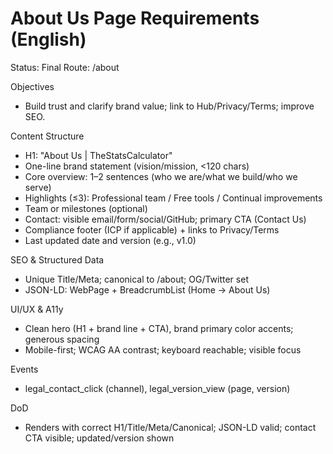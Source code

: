# About Us Page Requirements (English)

Status: Final
Route: /about

Objectives
- Build trust and clarify brand value; link to Hub/Privacy/Terms; improve SEO.

Content Structure
- H1: "About Us | TheStatsCalculator"
- One-line brand statement (vision/mission, <120 chars)
- Core overview: 1–2 sentences (who we are/what we build/who we serve)
- Highlights (≤3): Professional team / Free tools / Continual improvements
- Team or milestones (optional)
- Contact: visible email/form/social/GitHub; primary CTA (Contact Us)
- Compliance footer (ICP if applicable) + links to Privacy/Terms
- Last updated date and version (e.g., v1.0)

SEO & Structured Data
- Unique Title/Meta; canonical to /about; OG/Twitter set
- JSON-LD: WebPage + BreadcrumbList (Home → About Us)

UI/UX & A11y
- Clean hero (H1 + brand line + CTA), brand primary color accents; generous spacing
- Mobile-first; WCAG AA contrast; keyboard reachable; visible focus

Events
- legal_contact_click (channel), legal_version_view (page, version)

DoD
- Renders with correct H1/Title/Meta/Canonical; JSON-LD valid; contact CTA visible; updated/version shown
